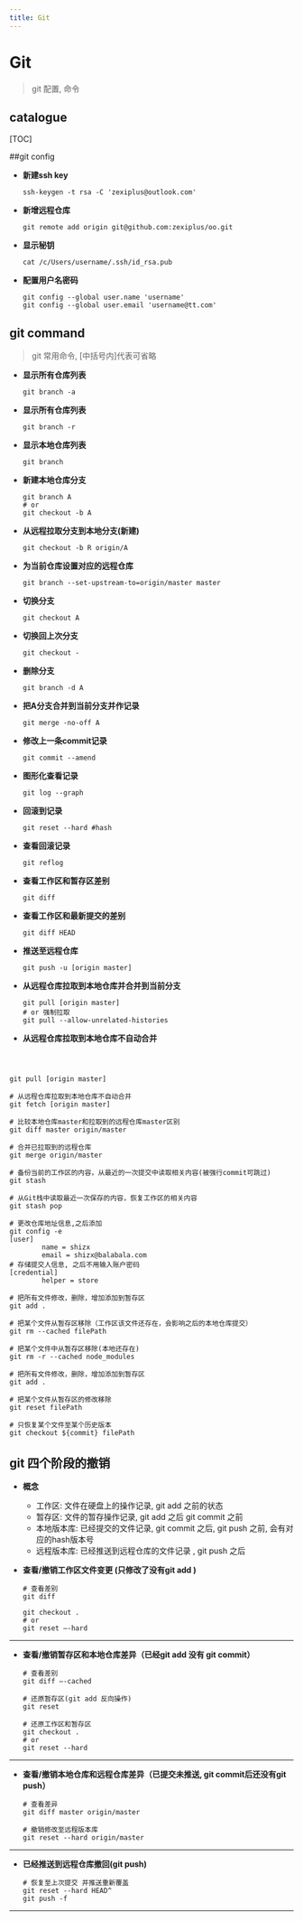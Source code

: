```yaml
---
title: Git
---
```


# Git

> git 配置, 命令



## catalogue

[TOC]

##git config

* **新建ssh key**

  ```shell
  ssh-keygen -t rsa -C 'zexiplus@outlook.com'
  ```

* **新增远程仓库**

  ```shell
  git remote add origin git@github.com:zexiplus/oo.git
  ```

* **显示秘钥**

  ```shell
  cat /c/Users/username/.ssh/id_rsa.pub 
  ```

* **配置用户名密码**

  ```shell
  git config --global user.name 'username'
  git config --global user.email 'username@tt.com'
  ```



## git command

> git 常用命令, [中括号内]代表可省略

* **显示所有仓库列表**

  ```shell
  git branch -a
  ```

* **显示所有仓库列表**

  ```shell
  git branch -r
  ```

* **显示本地仓库列表**

  ```shell
  git branch
  ```

* **新建本地仓库分支**

  ```shell
  git branch A
  # or
  git checkout -b A
  ```

* **从远程拉取分支到本地分支(新建)**

  ```shell
  git checkout -b R origin/A
  ```

* **为当前仓库设置对应的远程仓库**

  ```shell
  git branch --set-upstream-to=origin/master master
  ```

* **切换分支**

  ```shell
  git checkout A
  ```

* **切换回上次分支**

  ```shell
  git checkout -
  ```

* **删除分支**

  ```shell
  git branch -d A
  ```

* **把A分支合并到当前分支并作记录**

  ```shell
  git merge -no-off A
  ```

* **修改上一条commit记录**

  ```shell
  git commit --amend
  ```

* **图形化查看记录**

  ```shell
  git log --graph
  ```

* **回滚到记录**

  ```shell
  git reset --hard #hash
  ```

* **查看回滚记录**

  ```shell
  git reflog
  ```

* **查看工作区和暂存区差别**

  ```shell
  git diff
  ```

* **查看工作区和最新提交的差别**

  ```shell
  git diff HEAD
  ```

* **推送至远程仓库**

  ```shell
  git push -u [origin master]
  ```

* **从远程仓库拉取到本地仓库并合并到当前分支**

  ```shell
  git pull [origin master]
  # or 强制拉取
  git pull --allow-unrelated-histories
  ```

* **从远程仓库拉取到本地仓库不自动合并**



```shell
                                                                               


git pull [origin master]                      

# 从远程仓库拉取到本地仓库不自动合并
git fetch [origin master]                     

# 比较本地仓库master和拉取到的远程仓库master区别
git diff master origin/master                 

# 合并已拉取到的远程仓库
git merge origin/master                       

# 备份当前的工作区的内容，从最近的一次提交中读取相关内容(被强行commit可跳过)
git stash             

# 从Git栈中读取最近一次保存的内容，恢复工作区的相关内容
git stash pop 	      

# 更改仓库地址信息,之后添加
git config -e         
[user]
        name = shizx	
        email = shizx@balabala.com
# 存储提交人信息, 之后不用输入账户密码
[credential]
		helper = store
		
# 把所有文件修改，删除，增加添加到暂存区
git add . 

# 把某个文件从暂存区移除（工作区该文件还存在，会影响之后的本地仓库提交）
git rm --cached filePath 

# 把某个文件中从暂存区移除(本地还存在)
git rm -r --cached node_modules

# 把所有文件修改，删除，增加添加到暂存区
git add . 

# 把某个文件从暂存区的修改移除
git reset filePath 

# 只恢复某个文件至某个历史版本
git checkout ${commit} filePath 
```



## git 四个阶段的撤销

* **概念**
  * 工作区: 文件在硬盘上的操作记录, git add 之前的状态
  * 暂存区: 文件的暂存操作记录, git add 之后 git commit 之前
  * 本地版本库: 已经提交的文件记录, git commit 之后, git push 之前, 会有对应的hash版本号
  * 远程版本库: 已经推送到远程仓库的文件记录 , git push 之后

* **查看/撤销工作区文件变更  (只修改了没有git add )**

  ```shell
  # 查看差别
  git diff
  
  git checkout . 
  # or
  git reset –-hard
  ```

------

* **查看/撤销暂存区和本地仓库差异（已经git add 没有 git commit）**

  ```shell
  # 查看差别
  git diff –-cached
  
  # 还原暂存区(git add 反向操作)
  git reset
  
  # 还原工作区和暂存区
  git checkout .
  # or
  git reset --hard
  ```

------

* **查看/撤销本地仓库和远程仓库差异（已提交未推送, git commit后还没有git push）**

  ```shell
  # 查看差异
  git diff master origin/master
  
  # 撤销修改至远程版本库
  git reset --hard origin/master
  ```



------

* **已经推送到远程仓库撤回(git push)**

  ```shell
  # 恢复至上次提交 并推送重新覆盖
  git reset --hard HEAD^
  git push -f
  ```

------







